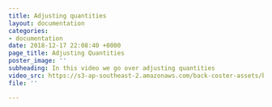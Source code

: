 ```yaml
---
title: Adjusting quantities
layout: documentation
categories:
- documentation
date: 2018-12-17 22:08:40 +0000
page_title: Adjusting Quantities
poster_image: ''
subheading: In this video we go over adjusting quantities
video_src: https://s3-ap-southeast-2.amazonaws.com/back-coster-assets/bp-training-videos/Adjusting+quantities.mp4
file: ''

---
```


